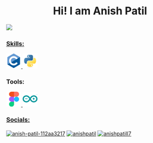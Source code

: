 <h1 align="center">Hi! I am Anish Patil</h1>
<a href="https://docs.google.com/forms/d/e/1FAIpQLScViGtTDj1XNABB5AwtJKSQY0RU7yx5XH1b6ISy-duH8HnhDg/viewform" target="_blank"> <img src="https://user-images.githubusercontent.com/83399506/176114261-93619158-ba2b-4f79-ab8c-6b62e81ecf75.png" >

<h3 align="left">Skills:</h3>
<p align="left">
<a href="https://www.cprogramming.com/" target="_blank"> <img src="https://raw.githubusercontent.com/devicons/devicon/master/icons/c/c-original.svg" alt="c" width="40" height="40"/> </a> 
<a href="https://www.python.org" target="_blank"> <img src="https://raw.githubusercontent.com/devicons/devicon/master/icons/python/python-original.svg" alt="python" width="40" height="40"/> </a> 
</p>

<h3 align="left">Tools:</h3>
<p align="left">
</a> <a href="https://www.figma.com/" target="_blank"> <img src="https://raw.githubusercontent.com/devicons/devicon/master/icons/figma/figma-original.svg" alt="figma" width="40" height="40"/>
</a> <a href="https://www.arduino.cc/" target="_blank"> <img src="https://raw.githubusercontent.com/devicons/devicon/master/icons/arduino/arduino-original.svg" alt="arduino" width="40" height="40"/>
</p>

<h3 align="left">Socials:</h3>
<p align="left">
</a> <a href="https://linkedin.com/in/anish-patil-112aa3217" target="blank"><img align="center" src="https://raw.githubusercontent.com/rahuldkjain/github-profile-readme-generator/master/src/images/icons/Social/linked-in-alt.svg" alt="anish-patil-112aa3217" height="30" width="40" /></a>
</a> <a href="https://kaggle.com/anishpatil" target="blank"><img align="center" src="https://raw.githubusercontent.com/rahuldkjain/github-profile-readme-generator/master/src/images/icons/Social/kaggle.svg" alt="anishpatil" height="30" width="40" /></a>
</a> <a href="https://instagram.com/anishpatill7" target="blank"><img align="center" src="https://raw.githubusercontent.com/rahuldkjain/github-profile-readme-generator/master/src/images/icons/Social/instagram.svg" alt="anishpatill7" height="30" width="40" /></a>
</p>

